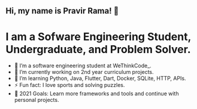 ## Hi, my name is Pravir Rama! 👋

# I am a Sofware Engineering Student, Undergraduate, and Problem Solver.

- 👀 I’m a software engineering student at WeThinkCode_.
- 🔭 I’m currently working on 2nd year curriculum projects.
- 🌱 I’m learning Python, Java, Flutter, Dart, Docker, SQLite, HTTP, APIs.
- ⚡  Fun fact: I love sports and solving puzzles.
- 🥅 2021 Goals: Learn more frameworks and tools and continue with personal projects.
